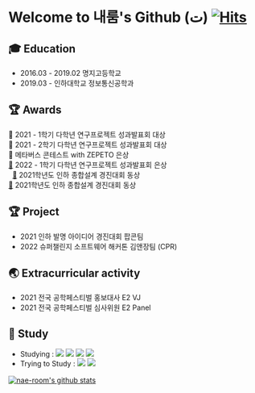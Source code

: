# Welcome to 내룸's Github (ت) [![Hits](https://hits.seeyoufarm.com/api/count/incr/badge.svg?url=https%3A%2F%2Fgithub.com%2Fnae-room&count_bg=%2379C83D&title_bg=%23555555&icon=&icon_color=%23E7E7E7&title=hits&edge_flat=false)](https://hits.seeyoufarm.com)

## 🎓 Education
- 2016.03 - 2019.02 명지고등학교
- 2019.03 - 인하대학교 정보통신공학과

## 🏆 Awards
🥇 2021 - 1학기 다학년 연구프로젝트 성과발표회 대상 <br> <!-- 2021/7/12 인하대학교 공학교육혁신센터 -->
🥇 2021 - 2학기 다학년 연구프로젝트 성과발표회 대상 <br> <!-- 2022/1/11 인하대학교 공학교육혁신센터장 -->
🥈 메타버스 콘테스트 with ZEPETO 은상 <br> <!-- 2021/12/27 디지털 혁신공유대학사업단 협의회장  <br> 2021/12/27 디지털 혁신공유대학사업단 협의회장 장세원 -->
[🥈](https://github.com/nae-room) 2022 - 1학기 다학년 연구프로젝트 성과발표회 은상 <br> <!-- 2022/6/20 인하대학교 미래자동차혁신공유대학사업단 -->
[🥉](https://github.com/nae-room/INHA-DASU) 2021학년도 인하 종합설계 경진대회 동상 <br> <!-- 2021/9/15 인하대학교 -->
[🥉](https://github.com/nae-room/INHA-DASU) 2021학년도 인하 종합설계 경진대회 동상 <br> <!-- 2021/9/15 인하대학교 -->

## 🏆 Project
- 2021 인하 발명 아이디어 경진대회 팝콘팀 <br>
- 2022 슈퍼챌린지 소프트웨어 해커톤 김앤장팀 (CPR)

## 🌏 Extracurricular activity
- 2021 전국 공학페스티벌 홍보대사 E2 VJ <!-- 2021.9 ~ 2021.11.15 --> <br>
- 2021 전국 공학페스티벌 심사위원 E2 Panel <!-- 2021.10.11 ~ 2021.11.15 -->
<!-- - 2021 비룡제 서포터즈 <!-- 2021.10.20 ~ 2021.11.11 파토남 ㅋㅋ -->

## 📝 Study
- Studying : [<img src="https://img.shields.io/badge/c++-00599C?style=flat-square&logo=c%2B%2B&logoColor=white"/>](https://github.com/nae-room/BAEK-JOON) <img src="https://img.shields.io/badge/HTML-E34F26?style=flat-square&logo=HTML5&logoColor=white"/> [<img src="https://img.shields.io/badge/MySQL-4479A1?style=flat-square&logo=MySQL&logoColor=white"/>](https://github.com/nae-room/Programmers_SQL) [<img src="https://img.shields.io/badge/Python-3766AB?style=flat-square&logo=Python&logoColor=white"/>](https://github.com/nae-room/DACON)
- Trying to Study : <img src="https://img.shields.io/badge/JavaScript-F7DF1E?style=flat-square&logo=JavaScript&logoColor=white"/> <img src="https://img.shields.io/badge/CSS3-1572B6?style=flat-square&logo=CSS3&logoColor=white"/>

<!--![Anurag's GitHub stats](https://github-readme-stats.vercel.app/api?username=nae-room&show_icons=true&theme=graywhite)-->
[![nae-room's github stats](https://github-readme-stats.vercel.app/api/top-langs/?username=nae-room&show_icons=true&hide_border=true&title_color=004386&icon_color=004386&layout=compact)](https://github.com/nae-room)　　

<!-- 　 공백 -->

